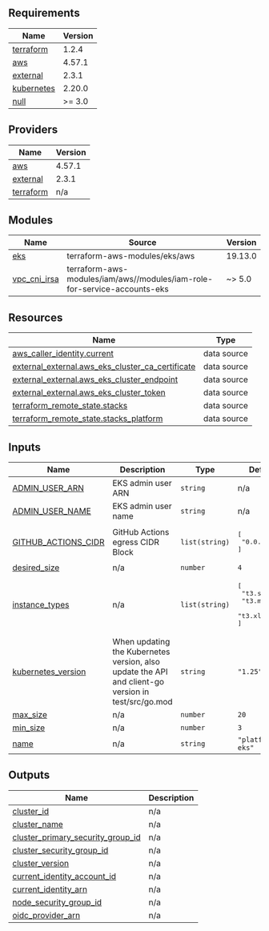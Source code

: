 <!-- BEGIN_TF_DOCS -->
## Requirements

| Name | Version |
|------|---------|
| <a name="requirement_terraform"></a> [terraform](#requirement\_terraform) | 1.2.4 |
| <a name="requirement_aws"></a> [aws](#requirement\_aws) | 4.57.1 |
| <a name="requirement_external"></a> [external](#requirement\_external) | 2.3.1 |
| <a name="requirement_kubernetes"></a> [kubernetes](#requirement\_kubernetes) | 2.20.0 |
| <a name="requirement_null"></a> [null](#requirement\_null) | >= 3.0 |

## Providers

| Name | Version |
|------|---------|
| <a name="provider_aws"></a> [aws](#provider\_aws) | 4.57.1 |
| <a name="provider_external"></a> [external](#provider\_external) | 2.3.1 |
| <a name="provider_terraform"></a> [terraform](#provider\_terraform) | n/a |

## Modules

| Name | Source | Version |
|------|--------|---------|
| <a name="module_eks"></a> [eks](#module\_eks) | terraform-aws-modules/eks/aws | 19.13.0 |
| <a name="module_vpc_cni_irsa"></a> [vpc\_cni\_irsa](#module\_vpc\_cni\_irsa) | terraform-aws-modules/iam/aws//modules/iam-role-for-service-accounts-eks | ~> 5.0 |

## Resources

| Name | Type |
|------|------|
| [aws_caller_identity.current](https://registry.terraform.io/providers/hashicorp/aws/4.57.1/docs/data-sources/caller_identity) | data source |
| [external_external.aws_eks_cluster_ca_certificate](https://registry.terraform.io/providers/hashicorp/external/2.3.1/docs/data-sources/external) | data source |
| [external_external.aws_eks_cluster_endpoint](https://registry.terraform.io/providers/hashicorp/external/2.3.1/docs/data-sources/external) | data source |
| [external_external.aws_eks_cluster_token](https://registry.terraform.io/providers/hashicorp/external/2.3.1/docs/data-sources/external) | data source |
| [terraform_remote_state.stacks](https://registry.terraform.io/providers/hashicorp/terraform/latest/docs/data-sources/remote_state) | data source |
| [terraform_remote_state.stacks_platform](https://registry.terraform.io/providers/hashicorp/terraform/latest/docs/data-sources/remote_state) | data source |

## Inputs

| Name | Description | Type | Default | Required |
|------|-------------|------|---------|:--------:|
| <a name="input_ADMIN_USER_ARN"></a> [ADMIN\_USER\_ARN](#input\_ADMIN\_USER\_ARN) | EKS admin user ARN | `string` | n/a | yes |
| <a name="input_ADMIN_USER_NAME"></a> [ADMIN\_USER\_NAME](#input\_ADMIN\_USER\_NAME) | EKS admin user name | `string` | n/a | yes |
| <a name="input_GITHUB_ACTIONS_CIDR"></a> [GITHUB\_ACTIONS\_CIDR](#input\_GITHUB\_ACTIONS\_CIDR) | GitHub Actions egress CIDR Block | `list(string)` | <pre>[<br>  "0.0.0.0/0"<br>]</pre> | no |
| <a name="input_desired_size"></a> [desired\_size](#input\_desired\_size) | n/a | `number` | `4` | no |
| <a name="input_instance_types"></a> [instance\_types](#input\_instance\_types) | n/a | `list(string)` | <pre>[<br>  "t3.small",<br>  "t3.medium",<br>  "t3.xlarge"<br>]</pre> | no |
| <a name="input_kubernetes_version"></a> [kubernetes\_version](#input\_kubernetes\_version) | When updating the Kubernetes version, also update the API and client-go version in test/src/go.mod | `string` | `"1.25"` | no |
| <a name="input_max_size"></a> [max\_size](#input\_max\_size) | n/a | `number` | `20` | no |
| <a name="input_min_size"></a> [min\_size](#input\_min\_size) | n/a | `number` | `3` | no |
| <a name="input_name"></a> [name](#input\_name) | n/a | `string` | `"platform-eks"` | no |

## Outputs

| Name | Description |
|------|-------------|
| <a name="output_cluster_id"></a> [cluster\_id](#output\_cluster\_id) | n/a |
| <a name="output_cluster_name"></a> [cluster\_name](#output\_cluster\_name) | n/a |
| <a name="output_cluster_primary_security_group_id"></a> [cluster\_primary\_security\_group\_id](#output\_cluster\_primary\_security\_group\_id) | n/a |
| <a name="output_cluster_security_group_id"></a> [cluster\_security\_group\_id](#output\_cluster\_security\_group\_id) | n/a |
| <a name="output_cluster_version"></a> [cluster\_version](#output\_cluster\_version) | n/a |
| <a name="output_current_identity_account_id"></a> [current\_identity\_account\_id](#output\_current\_identity\_account\_id) | n/a |
| <a name="output_current_identity_arn"></a> [current\_identity\_arn](#output\_current\_identity\_arn) | n/a |
| <a name="output_node_security_group_id"></a> [node\_security\_group\_id](#output\_node\_security\_group\_id) | n/a |
| <a name="output_oidc_provider_arn"></a> [oidc\_provider\_arn](#output\_oidc\_provider\_arn) | n/a |
<!-- END_TF_DOCS -->
